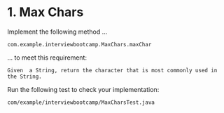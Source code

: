 # 1. Max Chars

Implement the following method ...

    com.example.interviewbootcamp.MaxChars.maxChar

... to meet this requirement:

    Given  a String, return the character that is most commonly used in the String.

Run the following test to check your implementation:

    com/example/interviewbootcamp/MaxCharsTest.java